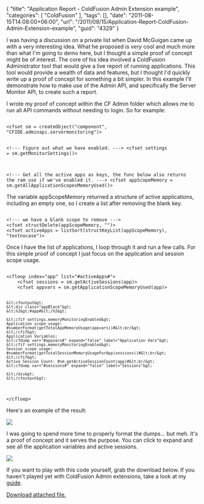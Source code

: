 {
	"title": "Application Report - ColdFusion Admin Extension example",
	"categories": [
		"ColdFusion"
	],
	"tags": [],
	"date": "2011-08-15T14:08:00+06:00",
	"url": "/2011/08/15/Application-Report-ColdFusion-Admin-Extension-example",
	"guid": "4329"
}

I was having a discussion on a private list when David McGuigan came up with a very interesting idea. What he proposed is <i>very</i> cool and much more than what I'm going to demo here, but I thought a simple proof of concept might be of interest. The core of his idea involved a ColdFusion Administrator tool that would give a live report of running applications. This tool would provide a wealth of data and features, but I thought I'd quickly write up a proof of concept for something a bit simpler. In this example I'll demonstrate how to make use of the Admin API, and specifically the Server Monitor API, to create such a report.

<p/>
<!--more-->
I wrote my proof of concept within the CF Admin folder which allows me to run all API commands without needing to login. So for example:

<p/>

<code>
&lt;cfset sm = createObject("component", "CFIDE.adminapi.servermonitoring")&gt;

&lt;!---
Figure out what we have enabled.
---&gt;
&lt;cfset settings = sm.getMonitorSettings()&gt;

&lt;!--- 
Get all the active apps as keys, the func below also returns the ram use if we've enabled it.
---&gt;
&lt;cfset appScopeMemory = sm.getAllApplicationScopesMemoryUsed()&gt;
</code>

<p>

The variable appScopeMemory returned a structure of active applications, including an empty one, so I create a list after removing the blank key.

<p>

<code>
&lt;!--- we have a blank scope to remove ---&gt;
&lt;cfset structDelete(appScopeMemory, "")&gt;
&lt;cfset activeApps = listSort(structKeyList(appScopeMemory), "textnocase")&gt;
</code>

<p>

Once I have the list of applications, I loop through it and run a few calls. For this simple proof of concept I just focus on the application and session scope usage.

<p>

<code>
&lt;cfloop index="app" list="#activeApps#"&gt;
	&lt;cfset sessions = sm.getActiveSessions(app)&gt;
	&lt;cfset appvars = sm.getApplicationScopeMemoryUsed(app)&gt;

	&lt;cfoutput&gt;
	&lt;div class="appBlock"&gt;
	&lt;h2&gt;#app#&lt;/h2&gt;
	
	&lt;cfif settings.memoryMonitoringEnabled&gt;
	Application scope usage: #numberFormat(getTotalAppMemoryUsage(appvars))#&lt;br/&gt;
	&lt;/cfif&gt;
	Application Variables:
	&lt;cfdump var="#appvars#" expand="false" label="Application Vars"&gt;
	&lt;cfif settings.memoryMonitoringEnabled&gt;
	Session scope usage: #numberFormat(getTotalSessionMemoryUsageForApp(sessions))#&lt;br/&gt;
	&lt;/cfif&gt;
	Active Session Count: #sm.getActiveSessionCount(app)#&lt;br/&gt;
	&lt;cfdump var="#sessions#" expand="false" label="Sessions"&gt;

	&lt;/div&gt;
	&lt;/cfoutput&gt;
&lt;/cfloop&gt;
</code>

<p>

Here's an example of the result:

<p>

<a href="http://www.raymondcamden.com/images/ScreenClip154.png"><img src="http://static.raymondcamden.com/images/cfjedi/ScreenClip_small.png" /></a>

<p>

I was going to spend more time to properly format the dumps... but meh. It's a proof of concept and it serves the purpose. You can click to expand and see all the application variables and active sessions.

<p>

<img src="http://static.raymondcamden.com/images/cfjedi/ScreenClip155.png" />

<p>

If you want to play with this code yourself, grab the download below. If you haven't played yet with ColdFusion Admin extensions, take a look at my <a href="http://www.coldfusionjedi.com/page.cfm/Guide-to-ColdFusion-Administrator-Extensions">guide</a>.<p><a href='enclosures/C%3A%5Chosts%5C2009%2Ecoldfusionjedi%2Ecom%5Cenclosures%2Fapps%2Ezip'>Download attached file.</a></p>